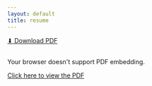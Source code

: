 ```yaml
---
layout: default
title: resume
---
```


<div class="resume-controls">
  <a href="{{ '/assets/resume.pdf' | relative_url }}" download class="resume-btn" id="download-btn">
    <span class="btn-icon">⬇</span>
    Download PDF
  </a>
</div>

<br>
<div class="pdf-container">
  <object class="pdf" data="{{ '/assets/resume.pdf' | relative_url }}" type="application/pdf">
    <div class="pdf-fallback">
      <p>Your browser doesn't support PDF embedding.</p>
      <p><a href="{{ '/assets/resume.pdf' | relative_url }}" target="_blank">Click here to view the PDF</a></p>
    </div>
  </object>
</div>